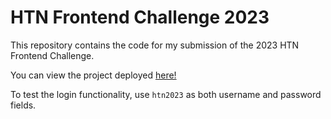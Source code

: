 # HTN Frontend Challenge 2023

This repository contains the code for my submission of the 2023 HTN Frontend Challenge. 

You can view the project deployed [here!](https://master--astounding-figolla-737708.netlify.app/)

To test the login functionality, use `htn2023` as both username and password fields.
